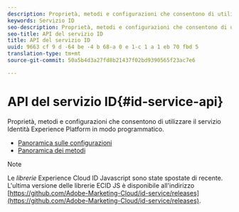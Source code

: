```yaml
---
description: Proprietà, metodi e configurazioni che consentono di utilizzare il servizio Identità Experience Platform in modo programmatico.
keywords: Servizio ID
seo-description: Proprietà, metodi e configurazioni che consentono di utilizzare il servizio Identità Experience Platform in modo programmatico.
seo-title: API del servizio ID
title: API del servizio ID
uuid: 9663 cf 9 d -64 be -4 b 68-a 0 e 1-c 1 a 1 eb 70 fbd 5
translation-type: tm+mt
source-git-commit: 50a5b4d3a27fd8b21437f02bd9390565f23ac7e6

---
```



# API del servizio ID{#id-service-api}

Proprietà, metodi e configurazioni che consentono di utilizzare il servizio Identità Experience Platform in modo programmatico.

* [Panoramica sulle configurazioni](function-vars/function-vars.md)
* [Panoramica dei metodi](get-set/get-set.md)

>[!NOTE]
>
>Le *librerie* Experience Cloud ID Javascript sono state spostate di recente. L&#39;ultima versione delle librerie ECID JS è disponibile all&#39;indirizzo [https://github.com/Adobe-Marketing-Cloud/id-service/releases](https://github.com/Adobe-Marketing-Cloud/id-service/releases).


